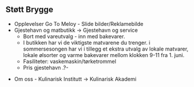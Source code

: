 ## Støtt Brygge

* Opplevelser Go To Meloy - Slide bilder/Reklamebilde
* Gjestehavn og matbutikk -> Gjestehavn og service
  * Bort med vareutvalg - inn med bakevarer.
  * I butikken har vi de viktigste matvarene du trenger. i sommersesongen har vi i tillegg et ekstra utvalg av lokale matvarer, lokale ølsorter og varme bakevarer mellom klokken 9-11 fra 1. juni.
  * Fasiliteter: vaskemaskin/tørketrommel
  * Pris gjestehavn .?-
  

- Om oss - Kulinarisk Institutt -> Kulinarisk Akademi